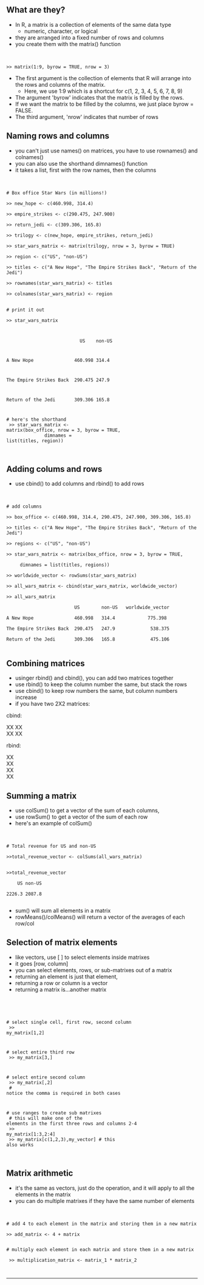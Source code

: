 ## What are they?
- In R, a matrix is a collection of elements of the same data type 
  - numeric, character, or logical
- they are arranged into a fixed number of rows and columns
- you create them with the matrix() function 

</ul>
 <br/>
<div class='overflow'>
<div class="console">
<code>
>> matrix(1:9, byrow = TRUE, nrow = 3)
</code>
</div> 
</div>


- The first argument is the collection of elements that R will arrange into the rows and columns of the matrix.
  - Here, we use 1:9 which is a shortcut for c(1, 2, 3, 4, 5, 6, 7, 8, 9)
- The argument 'byrow' indicates that the matrix is filled by the rows. 
- If we want the matrix to be filled by the columns, we just place byrow = FALSE.
- The third argument, 'nrow' indicates that number of rows

## Naming rows and columns 
- you can't just use names() on matrices, you have to use rownames() and colnames()
- you can also use the shorthand dimnames() function
 - it takes a list, first with the row names, then the columns 

</ul>
 <br/>
<div class='overflow'>
<div class="console">
<code>
# Box office Star Wars (in millions!)<br />
>> new_hope <- c(460.998, 314.4)<br />
>> empire_strikes <- c(290.475, 247.900)<br />
>> return_jedi <- c(309.306, 165.8)<br />
>> trilogy <- c(new_hope, empire_strikes, return_jedi)<br />
>> star_wars_matrix <- matrix(trilogy, nrow = 3, byrow = TRUE)<br />
>> region <- c("US", "non-US")<br />
>> titles <- c("A New Hope", "The Empire Strikes Back", "Return of the Jedi")<br />
>> rownames(star_wars_matrix) <- titles<br />
>> colnames(star_wars_matrix) <- region<br /><br />
# print it out<br />
>> star_wars_matrix<br />

&nbsp;&nbsp;&nbsp;&nbsp;&nbsp;&nbsp;&nbsp;&nbsp;&nbsp;&nbsp;&nbsp;&nbsp;&nbsp;&nbsp;&nbsp;&nbsp;&nbsp;&nbsp;&nbsp;&nbsp;&nbsp;&nbsp;&nbsp;&nbsp;&nbsp;&nbsp; US &nbsp;&nbsp; non-US

A New Hope &nbsp;&nbsp;&nbsp;&nbsp;&nbsp;&nbsp;&nbsp;&nbsp;&nbsp;&nbsp;&nbsp;&nbsp;&nbsp;&nbsp;460.998  314.4

The Empire Strikes Back&nbsp; 290.475  247.9

Return of the Jedi     &nbsp;&nbsp;&nbsp;&nbsp;&nbsp; 309.306  165.8

\# here's the shorthand<br />
\>\> star_wars_matrix <- matrix(box_office, nrow = 3, byrow = TRUE,<br/>&nbsp;&nbsp;&nbsp;&nbsp;&nbsp;&nbsp;&nbsp;&nbsp;&nbsp;&nbsp;&nbsp;&nbsp;&nbsp;&nbsp;dimnames = list(titles, region))

</code>
</div> 
</div>

## Adding colums and rows 
 - use cbind() to add columns and rbind() to add rows

</ul>
 <br/>
<div class='overflow'>
<div class="console">
<code>
# add columns <br />
>> box_office <- c(460.998, 314.4, 290.475, 247.900, 309.306, 165.8)<br />
>> titles <- c("A New Hope", "The Empire Strikes Back", "Return of the Jedi")<br />
>> regions <- c("US", "non-US")<br />
>> star_wars_matrix <- matrix(box_office, nrow = 3, byrow = TRUE,<br />
&nbsp;&nbsp;&nbsp;&nbsp;&nbsp;dimnames = list(titles, regions))<br />
>> worldwide_vector <- rowSums(star_wars_matrix)<br />
>> all_wars_matrix <- cbind(star_wars_matrix, worldwide_vector)<br />
>> all_wars_matrix <br />
&nbsp;&nbsp;&nbsp;&nbsp;&nbsp;&nbsp;&nbsp;&nbsp;&nbsp;&nbsp;&nbsp;&nbsp;&nbsp;&nbsp;&nbsp;&nbsp;&nbsp;&nbsp;&nbsp;&nbsp;&nbsp;&nbsp;&nbsp;&nbsp;&nbsp;US &nbsp;&nbsp;&nbsp;&nbsp;&nbsp;&nbsp;&nbsp;non-US &nbsp; worldwide_vector<br/>
A New Hope &nbsp;&nbsp;&nbsp;&nbsp;&nbsp;&nbsp;&nbsp;&nbsp;&nbsp;&nbsp;&nbsp;&nbsp;&nbsp;&nbsp;460.998 &nbsp; 314.4         &nbsp;&nbsp; 775.398<br/>
The Empire Strikes Back &nbsp;290.475 &nbsp; 247.9          &nbsp;&nbsp;&nbsp;538.375<br/>
Return of the Jedi &nbsp;&nbsp;&nbsp;&nbsp;&nbsp; 309.306 &nbsp; 165.8          &nbsp;&nbsp;&nbsp;475.106<br/>
</code>
</div> 
</div>

## Combining matrices 
- usinger rbind() and cbind(), you can add two matrices together
- use rbind() to keep the column number the same, but stack the rows 
- use cbind() to keep row numbers the same, but column numbers increase 
- if you have two 2X2 matrices: 

cbind: 

XX XX<br/>
XX XX

rbind: 

XX<br/>
XX<br/>
XX<br/>
XX<br/>

## Summing a matrix 

- use colSum() to get a vector of the sum of each columns,
- use rowSum() to get a vector of the sum of each row
- here's an example of colSum()

</ul>
 <br/>
<div class='overflow'>
<div class="console">
<code>
# Total revenue for US and non-US<br/>
>>total_revenue_vector <- colSums(all_wars_matrix)<br /><br/>
>>total_revenue_vector<br />
&nbsp;&nbsp;&nbsp;&nbsp;US non-US<br /> 
2226.3 2087.8

</code>
</div> 
</div>

- sum() will sum all elements in a matrix 
- rowMeans()/colMeans() will return a vector of the averages of each row/col



## Selection of matrix elements
- like vectors, use [ ] to select elements inside matrixes 
 - it goes [row, column]
- you can select elements, rows, or sub-matrixes out of a matrix 
 - returning an element is just that element, 
 - returning a row or column is a vector
 - returning a matrix is...another matrix 

</ul>
 <br/>
<div class='overflow'>
<div class="console">
<code>

\# select single cell, first row, second column<br />
\>> my_matrix[1,2]

\# select entire third row<br /> 
\>> my_matrix[3,]

\# select entire second column<br /> 
\>> my_matrix[,2]<br />
\# notice the comma is required in both cases

\# use ranges to create sub matrixes<br />
\# this will make one of the elements in the first three rows and columns 2-4<br />
\>> my_matrix[1:3,2:4]<br />
\>> my_matrix[c(1,2,3),my_vector] # this also works<br />

</code>
</div> 
</div>

## Matrix arithmetic 
- it's the same as vectors, just do the operation, and it will apply to all the 
  elements in the matrix 
- you can do multiple matrixes if they have the same number of elements 

</ul>
 <br/>
<div class='overflow'>
<div class="console">
<code>
# add 4 to each element in the matrix and storing them in a new matrix<br /> 
>> add_matrix <- 4 + matrix 

\# multiply each element in each matrix and store them in a new matrix <br />
\>> multiplication_matrix <- matrix_1 * matrix_2

</code>
</div> 
</div>


-----------------------
<br /><br /><br /><br />
